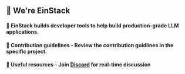 ## 👋 We're EinStack 

#### 🐙 EinStack builds developer tools to help build production-grade LLM applications.

#### 🌈 Contribution guidelines - Review the contribution guidlines in the specific project.

#### 🦘 Useful resources - Join [Discord](https://discord.gg/z4DmAbJP) for real-time discussion
